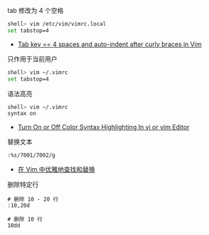 tab 修改为 4 个空格

```sh
shell> vim /etc/vim/vimrc.local
set tabstop=4
```

- [Tab key == 4 spaces and auto-indent after curly braces in Vim](https://stackoverflow.com/questions/234564/tab-key-4-spaces-and-auto-indent-after-curly-braces-in-vim)

只作用于当前用户

```sh
shell> vim ~/.vimrc
set tabstop=4
```

语法高亮

```sh
shell> vim ~/.vimrc
syntax on
```

- [Turn On or Off Color Syntax Highlighting In vi or vim Editor](https://www.cyberciti.biz/faq/turn-on-or-off-color-syntax-highlighting-in-vi-or-vim/)

替换文本

```vim
:%s/7001/7002/g
```

- [在 Vim 中优雅地查找和替换](https://harttle.land/2016/08/08/vim-search-in-file.html)

删除特定行

```
# 删除 10 - 20 行
:10,20d

# 删除 10 行
10dd 
```
